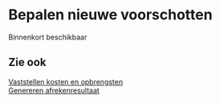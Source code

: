 # Bepalen nieuwe voorschotten

Binnenkort beschikbaar

## Zie ook

[Vaststellen kosten en opbrengsten](../vaststellen-kosten-en-opbrengsten/)  
[Genereren afrekenresultaat](../genereren-afrekenresultaat/)
